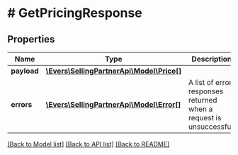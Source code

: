 # # GetPricingResponse

## Properties

Name | Type | Description | Notes
------------ | ------------- | ------------- | -------------
**payload** | [**\Evers\SellingPartnerApi\Model\Price[]**](Price.md) |  | [optional]
**errors** | [**\Evers\SellingPartnerApi\Model\Error[]**](Error.md) | A list of error responses returned when a request is unsuccessful. | [optional]

[[Back to Model list]](../../README.md#models) [[Back to API list]](../../README.md#endpoints) [[Back to README]](../../README.md)
